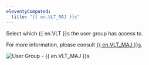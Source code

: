 ```yaml
---
eleventyComputed:
  title: "{{ en.VLT_MAJ }}s"
---
```

Select which {{ en.VLT }}s the user group has access to.

For more information, please consult [{{ en.VLT_MAJ }}s](/server/web-interface/vault/).

![User Group - {{ en.VLT_MAJ }}s](https://cdnweb.devolutions.net/docs/docs_en_server_ServerOp8011.png)
